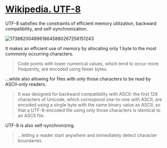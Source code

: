 # [Wikipedia. UTF-8](https://en.wikipedia.org/wiki/UTF-8)

UTF-8 satisfies the constraints of efficient memory utilization, backward compatibility, and self-synchronization.

![17388200489618645880267256151243](https://github.com/user-attachments/assets/0bccc5d7-5bf4-4de7-9419-19930253106d)

It makes an efficient use of memory by allocating only 1 byte to the most commonly occurring characters.

> Code points with lower numerical values, which tend to occur more frequently, are encoded using fewer bytes.

...while also allowing for files with only those characters to be read by ASCII-only readers.

> It was designed for backward compatibility with ASCII: the first 128 characters of Unicode, which correspond one-to-one with ASCII, are encoded using a single byte with the same binary value as ASCII, so that a UTF-8-encoded file using only those characters is identical to an ASCII file.

UTF-8 is also self-synchronizing.

> ...letting a reader start anywhere and immediately detect character boundaries.
